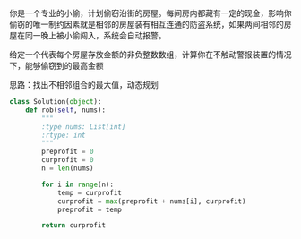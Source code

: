 你是一个专业的小偷，计划偷窃沿街的房屋。每间房内都藏有一定的现金，影响你偷窃的唯一制约因素就是相邻的房屋装有相互连通的防盗系统，如果两间相邻的房屋在同一晚上被小偷闯入，系统会自动报警。

给定一个代表每个房屋存放金额的非负整数数组，计算你在不触动警报装置的情况下，能够偷窃到的最高金额

思路：找出不相邻组合的最大值，动态规划
```python
class Solution(object):
    def rob(self, nums):
        """
        :type nums: List[int]
        :rtype: int
        """
        preprofit = 0
        curprofit = 0
        n = len(nums)

        for i in range(n):
            temp = curprofit
            curprofit = max(preprofit + nums[i], curprofit)
            preprofit = temp

        return curprofit
```
